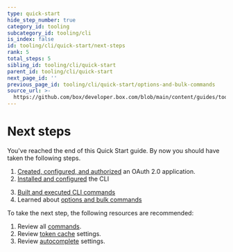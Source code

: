 ```yaml
---
type: quick-start
hide_step_number: true
category_id: tooling
subcategory_id: tooling/cli
is_index: false
id: tooling/cli/quick-start/next-steps
rank: 5
total_steps: 5
sibling_id: tooling/cli/quick-start
parent_id: tooling/cli/quick-start
next_page_id: ''
previous_page_id: tooling/cli/quick-start/options-and-bulk-commands
source_url: >-
  https://github.com/box/developer.box.com/blob/main/content/guides/tooling/cli/quick-start/5-next-steps.md
---
```

# Next steps

You've reached the end of this Quick Start guide. By now you should have taken
the following steps.

1. [Created, configured, and authorized][one]
an OAuth 2.0 application.
2. [Installed and configured][two]
the CLI
<!--alex ignore executed-->

3. [Built and executed CLI commands][three]
4. Learned about [options and bulk commands][four]

To take the next step, the following resources are recommended:

1. Review all [commands][commands].
2. Review [token cache][cache] settings.
3. Review [autocomplete][ac] settings.

[one]: g://tooling/cli/quick-start/create-oauth-app/
[two]: g://tooling/cli/quick-start/install-and-configure/
[three]: g://tooling/cli/quick-start/build-commands-help/
[four]: g://tooling/cli/quick-start/options-and-bulk-commands/
[cache]: https://github.com/box/boxcli/blob/master/docs/configure.md#box-configureenvironmentsupdate-name
[ac]: https://github.com/box/boxcli/blob/master/docs/autocomplete.md
[commands]: https://github.com/box/boxcli#command-topics
